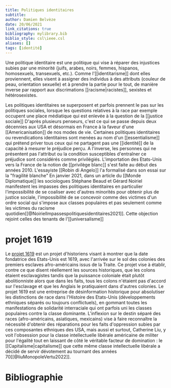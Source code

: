 ```yaml
---
title: Politiques identitaires
subtitle:
author: Damien Belvèze
date: 20/06/2021
link_citations: true
bibliography: mylibrary.bib
biblio_style: csl\ieee.csl
aliases: []
tags: [identité]
---
```



Une politique identitaire est une politique qui vise à réparer des injustices subies par une minorité (juifs, arabes, noirs, femmes, hispanos, homosexuels, transexuels, etc.). Comme l'[[identitarisme]] dont elles proviennent, elles visent à assigner des individus à des attributs (couleur de peau, orientation sexuelle) et à prendre la partie pour le tout, de manière inverse par rapport aux discrimations [[racisme|racistes]], sexistes et hétérosexistes. 

Les politiques identitaires se superposent et parfois prennent le pas sur les politiques sociales, lorsque les questions relatives à la race par exemple occupent une place médiatique qui est enlevée à la question de la [[justice sociale]]
D'après plusieurs penseurs, c'est ce qui se passe depuis deux décennies aux USA et désormais en France à la faveur d'une [[Americanisation]] de nos modes de vie.
Certaines politiques identitaires ou revendications identitaires sont menées au nom d'un [[essentialisme]] qui prétend priver tous ceux qui ne partagent pas une [[identité]] de la capacité à mesurer le préjudice perçu. A l'inverse, les personnes qui ne présentent pas l'attribut ou la condition susceptibles d'entraîner ce préjudice sont considérés comme privilégiés. L'importation des Etats-Unis vers la France de la notion de [[privilège blanc]] s'est faite au début des années 2010. L'essayiste [[Robin di Angelo]] l'a formalisé dans son essai sur la "fragilité blanche"
En janvier 2021, dans un article du [[Monde Diplomatique]] les sociologues Stéphane Beaud et Gérard Noiriel manifestent les impasses des politiques identitaires en particulier l'impossibilité de se coaliser avec d'autres minorités pour obtenir plus de justice sociale, l'impossibilité de se concevoir comme des victimes d'un ordre social qui s'impose aux classes populaires et pas seulement comme les victimes du racisme quotidien[[@NoirielImpassespolitiquesidentitaires2021]]. Cette objection rejoint celles des tenants de l'[[universalisme]]

# projet 1619

Le [projet 1619](https://en.wikipedia.org/wiki/The_1619_Project) est un projet d'historiens visant à montrer que la date fondatrice des Etats-Unis est 1619, avec l'arrivée sur le sol des colonies des premiers esclaves afro-américains issus de la Traite. Ce projet vise à établir, contre ce que disent réellement les sources historiques, que les colons étaient esclavagistes tandis que la puissance coloniale était plutôt abolitionniste alors que dans les faits, tous les colons n'étaient pas d'accord sur l'esclavage et que les Anglais le pratiquaient dans d'autres colonies. 
Le projet 1619 est une entreprise de désinformation historique pour absolutiser les distinctions de race dans l'Histoire des Etats-Unis (développements ethniques séparés ou toujours conflictuels), en gommant toutes les manifestations de solidarité interraciale qui ont parfois uni les classes populaires contre la classe dominante. 
L'inflexion sur le destin séparé des races (afro-américains, asiatiques, mexicains) vise à faire reconnaître la nécessité d'obtenir des réparations pour les faits d'oppression subies par ces composantes ethniques des USA, mais aussi et surtout, Catherine Liu, y voit l'obsession pour la classe intellectuelle libérale américaine de militer pour l'égalité tout en laissant de côté le véritable facteur de domination : le [[Capitalisme|capitalisme]] que cette même classe intellectuelle libérale a décidé de servir dévotement au tournant des années 70[[@liuMonopoleVertu2022]]. 


# Bibliographie

